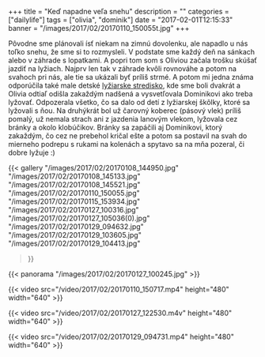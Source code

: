 +++
title = "Keď napadne veľa snehu"
description = ""
categories = ["dailylife"]
tags = ["olivia", "dominik"]
date = "2017-02-01T12:15:33"
banner = "/images/2017/02/20170110_150055t.jpg"
+++

Pôvodne sme plánovali ísť niekam na zimnú dovolenku, ale napadlo u nás toľko snehu, že sme si to rozmysleli.
V podstate sme každý deň na sánkach alebo v záhrade s lopatkami. A popri tom som s Oliviou začala trošku skúšať 
jazdiť na lyžiach. Najprv len tak v záhrade kvôli rovnováhe a potom na svahoch pri nás, ale tie sa ukázali byť 
príliš strmé. A potom mi jedna známa odporúčila také male detské <a title="Hirschberglifte" href="http://hirschberglifte.de/" target="_blank">lyžiarske stredisko</a>, kde sme boli dvakrát a Olivia 
odtiaľ odišla zakaždým nadšená a vysvetľovala Dominikovi ako treba lyžovať. Odpozerala všetko, čo sa dalo od detí 
z lyžiarskej škôlky, ktoré sa lyžovali s ňou. Na druhýkrát bol už čarovný koberec (pásový vlek) príliš pomalý, už 
nemala strach ani z jazdenia lanovým vlekom, lyžovala cez bránky a okolo klobúčikov. Bránky sa zapáčili aj Dominikovi, 
ktorý zakaždým, čo cez ne prebehol kričal ešte a potom sa postavil na svah do mierneho podrepu s rukami na kolenách 
a spytavo sa na mňa pozeral, či dobre lyžuje :)

{{< gallery
    "/images/2017/02/20170108_144950.jpg"
    "/images/2017/02/20170108_145133.jpg"
    "/images/2017/02/20170108_145521.jpg"
    "/images/2017/02/20170110_150055.jpg"
    "/images/2017/02/20170115_153934.jpg"
    "/images/2017/02/20170127_100316.jpg"
    "/images/2017/02/20170127_105036(0).jpg"
    "/images/2017/02/20170129_094632.jpg"
    "/images/2017/02/20170129_103605.jpg"
    "/images/2017/02/20170129_104413.jpg"
>}}

{{< panorama "/images/2017/02/20170127_100245.jpg"  >}}

{{< video src="/video/2017/02/20170110_150717.mp4" height="480" width="640" >}}


{{< video src="/video/2017/02/20170127_122530.m4v" height="480" width="640" >}}


{{< video src="/video/2017/02/20170129_094731.mp4" height="480" width="640" >}}
